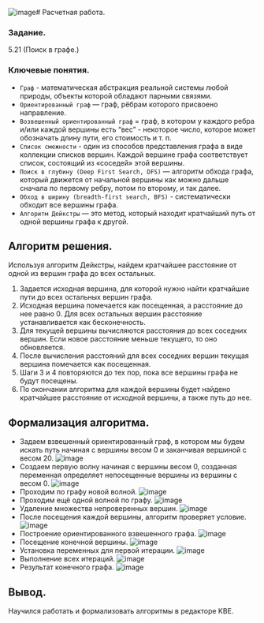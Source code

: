 ![image](https://github.com/iis-32170x/RPIIS/assets/144334182/8a2c7b02-f224-4648-b511-98226a7efd6e)# Расчетная работа.
### Задание.
5.21 (Поиск в графе.)
### Ключевые понятия.
- `Граф` - математическая абстракция реальной системы любой природы, объекты которой обладают парными связями.
- `Ориентированный граф` —  граф, рёбрам которого присвоено направление.
- `Возвешенный ориентированный граф` =  граф, в котором у каждого ребра и/или каждой вершины есть “вес” - некоторое число, которое может обозначать длину пути, его стоимость и т. п.
- `Список смежности` - один из способов представления графа в виде коллекции списков вершин. Каждой вершине графа соответствует список, состоящий из «соседей» этой вершины.
- `Поиск в глубину (Deep First Search, DFS)` — алгоритм обхода графа, который движется от начальной вершины как можно дальше сначала по первому ребру, потом по второму, и так далее.
- `Обход в ширину (breadth-first search, BFS)` - систематически обходит все вершины графа.
- `Алгоритм Дейкстры` — это метод, который находит кратчайший путь от одной вершины графа к другой.

## Алгоритм решения.
Используя алгоритм Дейкстры, найдем кратчайшее расстояние от одной из вершин графа до всех остальных. 

1. Задается исходная вершина, для которой нужно найти кратчайшие пути до всех остальных вершин графа.
2. Исходная вершина помечается как посещенная, а расстояние до нее равно 0. Для всех остальных вершин расстояние устанавливается как бесконечность.
3. Для текущей вершины вычисляются расстояния до всех соседних вершин. Если новое расстояние меньше текущего, то оно обновляется.
4. После вычисления расстояний для всех соседних вершин текущая вершина помечается как посещенная.
5. Шаги 3 и 4 повторяются до тех пор, пока все вершины графа не будут посещены.
6. По окончании алгоритма для каждой вершины будет найдено кратчайшее расстояние от исходной вершины, а также путь до нее.
## Формализация алгоритма.
- Задаем взвешенный ориентированный граф, в котором мы будем искать путь начиная с вершины весом 0 и заканчивая вершиной с весом 20.
![image](https://github.com/iis-32170x/RPIIS/assets/144334182/68b086f5-9aaa-4c39-b7c9-320a50e891a7)
- Создаем первую волну начиная с вершины весом 0, созданная переменная определяет непосещенные вершины из вершины с весом 0.
![image](https://github.com/iis-32170x/RPIIS/assets/144334182/54789401-f620-440c-a7db-f7549a11593e)
- Проходим по графу новой волной.
![image](https://github.com/iis-32170x/RPIIS/assets/144334182/561b1a26-ab94-46dc-a06b-c68b0b7676af)
- Проходим ещё одной волной по графу.
![image](https://github.com/iis-32170x/RPIIS/assets/144334182/42a2423a-3835-4595-a5b6-39d8c681b1e0)
- Удаление множества непроверенных вершин.
![image](https://github.com/iis-32170x/RPIIS/assets/144334182/44ea16f3-4af2-4e7c-a108-1d2c550cc409)
- После посещения каждой вершины, алгоритм проверяет условие.
![image](https://github.com/iis-32170x/RPIIS/assets/144334182/37618b14-2ae7-413b-9c41-202eef790882)
- Построение ориентированного взвешенного графа.
![image](https://github.com/iis-32170x/RPIIS/assets/144334182/1331ab88-db03-43e1-a04b-a1e3e07aeedd)
- Посещение конечной вершины.
![image](https://github.com/iis-32170x/RPIIS/assets/144334182/b95e1bd4-7cca-4ae8-8944-9c6597580e31)
- Установка переменных для первой итерации.
![image](https://github.com/iis-32170x/RPIIS/assets/144334182/72f4112d-1595-4249-881b-cb06a46dbfce)
- Выполнение всех итераций.
![image](https://github.com/iis-32170x/RPIIS/assets/144334182/d650691e-c064-4e04-aedf-311e9c06d9c6)
- Результат конечного графа.
![image](https://github.com/iis-32170x/RPIIS/assets/144334182/b8216cdc-ddde-4db9-b1d6-2c1b930ee2bc)
## Вывод.
Научился работать и формализовать алгоритмы в редакторе KBE.
